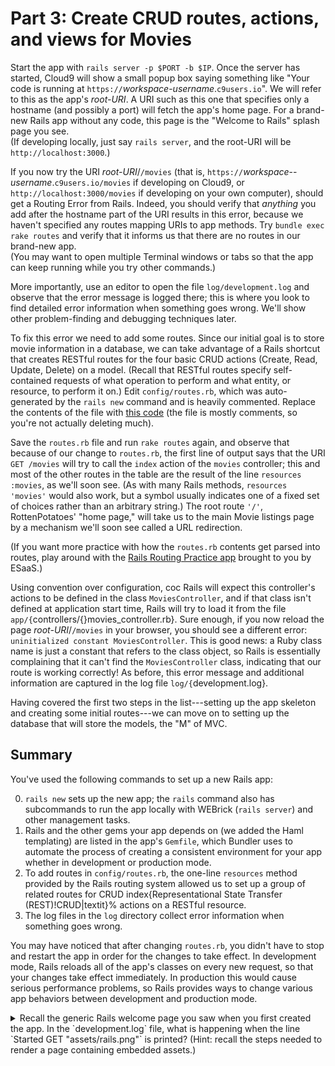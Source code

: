 # Part 3: Create CRUD routes, actions, and views for Movies


Start the app with `rails server -p $PORT -b $IP`.
Once the server has started, Cloud9 will show a small popup box saying
something like 
"Your code is running at
`https://`_workspace_-_username_.`c9users.io`".  We will
refer to this as the app's _root-URI_.
A URI
such as this one that specifies only a hostname (and possibly a port)
will fetch the app's home page.  For a brand-new Rails app without any
code, this page is the  "Welcome to Rails" splash page you see.  
(If developing locally, just say `rails server`, and the root-URI
will be `http://localhost:3000`.)


If you now try the URI _root-URI_/`/movies`
(that is, 
`https://`_workspace_--_username_.`c9users.io/movies`
if developing on Cloud9, or
`http://localhost:3000/movies`
if developing on your own computer),
should get a Routing Error from Rails.  Indeed, you should verify that
_anything_ you add after the hostname part of the URI results in this error, 
because we haven't specified any routes
 mapping URIs to app
methods.  Try `bundle exec rake routes` and verify that 
it informs us that there are no routes in our brand-new app.  
(You may want to open multiple Terminal windows or tabs so that the app can keep
running while you try other commands.)

More importantly,
use an editor to open the file `log/development.log` and observe that
the error message is logged there; this is where you look to find
detailed error information when something goes wrong.  We'll show other
problem-finding and debugging techniques later.

To fix this error we need to add some routes.  Since our initial goal is
to store movie information in a database, we can take advantage of a
Rails shortcut that creates RESTful
routes for the four basic CRUD
actions
(Create, Read, Update, Delete) on a model.  (Recall that
RESTful routes specify self-contained requests of what operation to
perform and what entity, or resource, to perform it on.)  Edit
`config/routes.rb`, which was auto-generated by the
`rails new` command and is heavily commented.  Replace the contents of
the file with [this
code](https://gist.github.com/armandofox/294ff740da2b016784c8)
(the file is mostly comments, so you're not
actually deleting much).

Save the `routes.rb` file and run `rake routes` again, and observe
that because of our change to `routes.rb`, the first line of output
says that the URI `GET /movies` will try to call the `index` action of
the `movies` controller; this and most of the other routes in the
table are the result of the line `resources :movies`, as we'll soon
see.  (As with many Rails methods, `resources 'movies'` would also
work, but a symbol usually indicates one of a fixed set of choices
rather than an arbitrary string.)  The root route `'/'`,
RottenPotatoes' "home page," will take us to the main Movie listings
page by a mechanism we'll soon see called a URL redirection.

(If you want more practice with how the `routes.rb` contents get
parsed into routes, play around with the [Rails Routing Practice
app](https://rails-routing-practice.herokuapp.com) brought to you by
ESaaS.)


Using convention over configuration, 
coc
Rails will expect
this controller's actions to be defined in the class
`MoviesController`,
and if that class isn't defined at application
start time, Rails will try to load it from the file
`app/{`controllers/{}movies_controller.rb}.  Sure enough,
if you now reload the page  _root-URI_/`/movies` in your
browser, you should see a different error: `uninitialized constant
  MoviesController`.  This is good news: a Ruby class name is just a
constant that refers to the class object, so Rails is essentially
complaining that it can't find the `MoviesController` class,
indicating that our route is working correctly!  As before, this error
message and additional information are captured in the log file
`log/{`development.log}. 

Having covered the first two steps in the list---setting up the app
skeleton and creating some initial routes---we can move on to setting up
the database that will store the models, the "M" of MVC.

## Summary

You've used the following commands to set up a new Rails app:

  0. `rails new` sets up the new app; the `rails` command also
    has subcommands to run 
    the app locally with WEBrick (`rails server`) and other management tasks.
  0. Rails and the other gems your app depends on (we added the Haml
    templating)
    are listed in the app's `Gemfile`, which Bundler uses to automate
    the process of creating a consistent environment for your app
    whether in development or production mode.
  0. To add routes
   in 
    `config/routes.rb`, the one-line `resources` method provided by
    the Rails routing system allowed us to set up a group of related
    routes for CRUD
	index{Representational State Transfer (REST)!CRUD|textit}% 
    actions on a RESTful resource.
  0. The log files in the `log` directory collect error information
    when something goes wrong.

You may have noticed that after changing `routes.rb`, you didn't
have to stop and restart the app in order for the changes to take
effect.  In development mode, Rails reloads all of the app's classes
on every new request, so that your changes take effect immediately.
In production this would cause serious performance
problems, so Rails provides ways to change various app behaviors
between development and production mode.


<details>
<summary>
  Recall the generic Rails welcome page you saw when you first created
  the app.
  In the `development.log` file, 
  what is happening when the line `Started GET
    "assets/rails.png"` is printed?  (Hint: recall the steps needed to
  render a page containing embedded assets.)

</summary>
<blockquote>
</blockquote>
    The browser is requesting the embedded image of the Rails logo for the
    welcome page.
</details>
